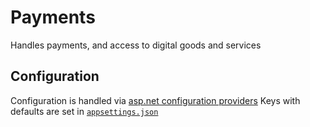 # Payments
Handles payments, and access to digital goods and services

## Configuration
Configuration is handled via [asp.net configuration providers](https://docs.microsoft.com/en-us/aspnet/core/fundamentals/configuration/?view=aspnetcore-5.0#environment-variables)
Keys with defaults are set in [`appsettings.json`](appsettings.json)